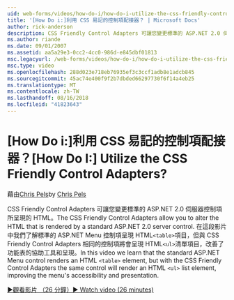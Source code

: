 ```yaml
---
uid: web-forms/videos/how-do-i/how-do-i-utilize-the-css-friendly-control-adapters
title: '[How Do i:]利用 CSS 易記的控制項配接器？ | Microsoft Docs'
author: rick-anderson
description: CSS Friendly Control Adapters 可讓您變更標準的 ASP.NET 2.0 伺服器控制項所呈現的 HTML。 在這段影片中我們將了解，stan...
ms.author: riande
ms.date: 09/01/2007
ms.assetid: aa5a29e3-0cc2-4cc0-986d-e845dbf01813
msc.legacyurl: /web-forms/videos/how-do-i/how-do-i-utilize-the-css-friendly-control-adapters
msc.type: video
ms.openlocfilehash: 288d023e718eb76935ef3c3ccf1adb8e1adcb845
ms.sourcegitcommit: 45ac74e400f9f2b7dbded66297730f6f14a4eb25
ms.translationtype: MT
ms.contentlocale: zh-TW
ms.lasthandoff: 08/16/2018
ms.locfileid: "41823643"
---
```

<a name="how-do-i-utilize-the-css-friendly-control-adapters"></a><span data-ttu-id="3df56-105">[How Do i:]利用 CSS 易記的控制項配接器？</span><span class="sxs-lookup"><span data-stu-id="3df56-105">[How Do I:] Utilize the CSS Friendly Control Adapters?</span></span>
====================
<span data-ttu-id="3df56-106">藉由[Chris Pels](https://twitter.com/chrispels)</span><span class="sxs-lookup"><span data-stu-id="3df56-106">by [Chris Pels](https://twitter.com/chrispels)</span></span>

<span data-ttu-id="3df56-107">CSS Friendly Control Adapters 可讓您變更標準的 ASP.NET 2.0 伺服器控制項所呈現的 HTML。</span><span class="sxs-lookup"><span data-stu-id="3df56-107">The CSS Friendly Control Adapters allow you to alter the HTML that is rendered by a standard ASP.NET 2.0 server control.</span></span> <span data-ttu-id="3df56-108">在這段影片中我們了解標準的 ASP.NET Menu 控制項呈現 HTML`<table>`項目，但與 CSS Friendly Control Adapters 相同的控制項將會呈現 HTML`<ul>`清單項目，改善了功能表的協助工具和呈現。</span><span class="sxs-lookup"><span data-stu-id="3df56-108">In this video we learn that the standard ASP.NET Menu control renders an HTML `<table>` element, but with the CSS Friendly Control Adapters the same control will render an HTML `<ul>` list element, improving the menu's accessibility and presentation.</span></span> 

[<span data-ttu-id="3df56-109">&#9654;觀看影片 （26 分鐘）</span><span class="sxs-lookup"><span data-stu-id="3df56-109">&#9654; Watch video (26 minutes)</span></span>](https://channel9.msdn.com/Blogs/ASP-NET-Site-Videos/how-do-i-utilize-the-css-friendly-control-adapters)
